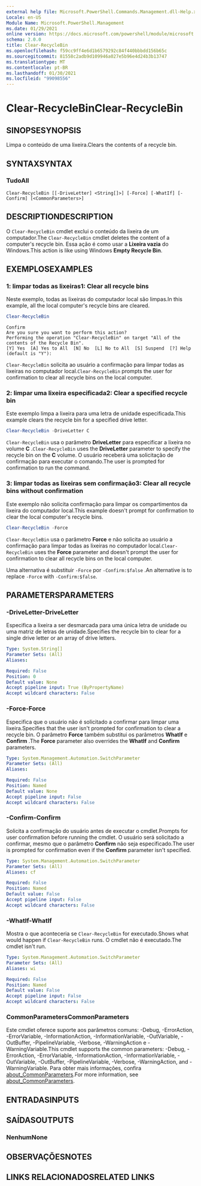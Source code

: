 ```yaml
---
external help file: Microsoft.PowerShell.Commands.Management.dll-Help.xml
Locale: en-US
Module Name: Microsoft.PowerShell.Management
ms.date: 01/29/2021
online version: https://docs.microsoft.com/powershell/module/microsoft.powershell.management/clear-recyclebin?view=powershell-5.1&WT.mc_id=ps-gethelp
schema: 2.0.0
title: Clear-RecycleBin
ms.openlocfilehash: f59cc9ff4e6d1b6579292c84f440bbbdd156b65c
ms.sourcegitcommit: 81558c2adb9d109946a027e5b96e4d24b3b13747
ms.translationtype: MT
ms.contentlocale: pt-BR
ms.lasthandoff: 01/30/2021
ms.locfileid: "99098556"
---
```

# <span data-ttu-id="3d52a-102">Clear-RecycleBin</span><span class="sxs-lookup"><span data-stu-id="3d52a-102">Clear-RecycleBin</span></span>

## <span data-ttu-id="3d52a-103">SINOPSE</span><span class="sxs-lookup"><span data-stu-id="3d52a-103">SYNOPSIS</span></span>
<span data-ttu-id="3d52a-104">Limpa o conteúdo de uma lixeira.</span><span class="sxs-lookup"><span data-stu-id="3d52a-104">Clears the contents of a recycle bin.</span></span>

## <span data-ttu-id="3d52a-105">SYNTAX</span><span class="sxs-lookup"><span data-stu-id="3d52a-105">SYNTAX</span></span>

### <span data-ttu-id="3d52a-106">Tudo</span><span class="sxs-lookup"><span data-stu-id="3d52a-106">All</span></span>

```
Clear-RecycleBin [[-DriveLetter] <String[]>] [-Force] [-WhatIf] [-Confirm] [<CommonParameters>]
```

## <span data-ttu-id="3d52a-107">DESCRIPTION</span><span class="sxs-lookup"><span data-stu-id="3d52a-107">DESCRIPTION</span></span>

<span data-ttu-id="3d52a-108">O `Clear-RecycleBin` cmdlet exclui o conteúdo da lixeira de um computador.</span><span class="sxs-lookup"><span data-stu-id="3d52a-108">The `Clear-RecycleBin` cmdlet deletes the content of a computer's recycle bin.</span></span> <span data-ttu-id="3d52a-109">Essa ação é como usar a **Lixeira vazia** do Windows.</span><span class="sxs-lookup"><span data-stu-id="3d52a-109">This action is like using Windows **Empty Recycle Bin**.</span></span>

## <span data-ttu-id="3d52a-110">EXEMPLOS</span><span class="sxs-lookup"><span data-stu-id="3d52a-110">EXAMPLES</span></span>

### <span data-ttu-id="3d52a-111">1: limpar todas as lixeiras</span><span class="sxs-lookup"><span data-stu-id="3d52a-111">1: Clear all recycle bins</span></span>

<span data-ttu-id="3d52a-112">Neste exemplo, todas as lixeiras do computador local são limpas.</span><span class="sxs-lookup"><span data-stu-id="3d52a-112">In this example, all the local computer's recycle bins are cleared.</span></span>

```powershell
Clear-RecycleBin
```

```Output
Confirm
Are you sure you want to perform this action?
Performing the operation "Clear-RecycleBin" on target "All of the contents of the Recycle Bin".
[Y] Yes  [A] Yes to All  [N] No  [L] No to All  [S] Suspend  [?] Help (default is "Y"):
```

<span data-ttu-id="3d52a-113">`Clear-RecycleBin` solicita ao usuário a confirmação para limpar todas as lixeiras no computador local.</span><span class="sxs-lookup"><span data-stu-id="3d52a-113">`Clear-RecycleBin` prompts the user for confirmation to clear all recycle bins on the local computer.</span></span>

### <span data-ttu-id="3d52a-114">2: limpar uma lixeira especificada</span><span class="sxs-lookup"><span data-stu-id="3d52a-114">2: Clear a specified recycle bin</span></span>

<span data-ttu-id="3d52a-115">Este exemplo limpa a lixeira para uma letra de unidade especificada.</span><span class="sxs-lookup"><span data-stu-id="3d52a-115">This example clears the recycle bin for a specified drive letter.</span></span>

```powershell
Clear-RecycleBin -DriveLetter C
```

<span data-ttu-id="3d52a-116">`Clear-RecycleBin` usa o parâmetro **DriveLetter** para especificar a lixeira no volume **C** .</span><span class="sxs-lookup"><span data-stu-id="3d52a-116">`Clear-RecycleBin` uses the **DriveLetter** parameter to specify the recycle bin on the **C** volume.</span></span> <span data-ttu-id="3d52a-117">O usuário receberá uma solicitação de confirmação para executar o comando.</span><span class="sxs-lookup"><span data-stu-id="3d52a-117">The user is prompted for confirmation to run the command.</span></span>

### <span data-ttu-id="3d52a-118">3: limpar todas as lixeiras sem confirmação</span><span class="sxs-lookup"><span data-stu-id="3d52a-118">3: Clear all recycle bins without confirmation</span></span>

<span data-ttu-id="3d52a-119">Este exemplo não solicita confirmação para limpar os compartimentos da lixeira do computador local.</span><span class="sxs-lookup"><span data-stu-id="3d52a-119">This example doesn't prompt for confirmation to clear the local computer's recycle bins.</span></span>

```powershell
Clear-RecycleBin -Force
```

<span data-ttu-id="3d52a-120">`Clear-RecycleBin` usa o parâmetro **Force** e não solicita ao usuário a confirmação para limpar todas as lixeiras no computador local.</span><span class="sxs-lookup"><span data-stu-id="3d52a-120">`Clear-RecycleBin` uses the **Force** parameter and doesn't prompt the user for confirmation to clear all recycle bins on the local computer.</span></span>

<span data-ttu-id="3d52a-121">Uma alternativa é substituir `-Force` por `-Confirm:$false` .</span><span class="sxs-lookup"><span data-stu-id="3d52a-121">An alternative is to replace `-Force` with `-Confirm:$false`.</span></span>

## <span data-ttu-id="3d52a-122">PARAMETERS</span><span class="sxs-lookup"><span data-stu-id="3d52a-122">PARAMETERS</span></span>

### <span data-ttu-id="3d52a-123">-DriveLetter</span><span class="sxs-lookup"><span data-stu-id="3d52a-123">-DriveLetter</span></span>

<span data-ttu-id="3d52a-124">Especifica a lixeira a ser desmarcada para uma única letra de unidade ou uma matriz de letras de unidade.</span><span class="sxs-lookup"><span data-stu-id="3d52a-124">Specifies the recycle bin to clear for a single drive letter or an array of drive letters.</span></span>

```yaml
Type: System.String[]
Parameter Sets: (All)
Aliases:

Required: False
Position: 0
Default value: None
Accept pipeline input: True (ByPropertyName)
Accept wildcard characters: False
```

### <span data-ttu-id="3d52a-125">-Force</span><span class="sxs-lookup"><span data-stu-id="3d52a-125">-Force</span></span>

<span data-ttu-id="3d52a-126">Especifica que o usuário não é solicitado a confirmar para limpar uma lixeira.</span><span class="sxs-lookup"><span data-stu-id="3d52a-126">Specifies that the user isn't prompted for confirmation to clear a recycle bin.</span></span> <span data-ttu-id="3d52a-127">O parâmetro **Force** também substitui os parâmetros **WhatIf** e **Confirm** .</span><span class="sxs-lookup"><span data-stu-id="3d52a-127">The **Force** parameter also overrides the **WhatIf** and **Confirm** parameters.</span></span>

```yaml
Type: System.Management.Automation.SwitchParameter
Parameter Sets: (All)
Aliases:

Required: False
Position: Named
Default value: None
Accept pipeline input: False
Accept wildcard characters: False
```

### <span data-ttu-id="3d52a-128">-Confirm</span><span class="sxs-lookup"><span data-stu-id="3d52a-128">-Confirm</span></span>

<span data-ttu-id="3d52a-129">Solicita a confirmação do usuário antes de executar o cmdlet.</span><span class="sxs-lookup"><span data-stu-id="3d52a-129">Prompts for user confirmation before running the cmdlet.</span></span> <span data-ttu-id="3d52a-130">O usuário será solicitado a confirmar, mesmo que o parâmetro **Confirm** não seja especificado.</span><span class="sxs-lookup"><span data-stu-id="3d52a-130">The user is prompted for confirmation even if the **Confirm** parameter isn't specified.</span></span>

```yaml
Type: System.Management.Automation.SwitchParameter
Parameter Sets: (All)
Aliases: cf

Required: False
Position: Named
Default value: False
Accept pipeline input: False
Accept wildcard characters: False
```

### <span data-ttu-id="3d52a-131">-WhatIf</span><span class="sxs-lookup"><span data-stu-id="3d52a-131">-WhatIf</span></span>

<span data-ttu-id="3d52a-132">Mostra o que aconteceria se `Clear-RecycleBin` for executado.</span><span class="sxs-lookup"><span data-stu-id="3d52a-132">Shows what would happen if `Clear-RecycleBin` runs.</span></span> <span data-ttu-id="3d52a-133">O cmdlet não é executado.</span><span class="sxs-lookup"><span data-stu-id="3d52a-133">The cmdlet isn't run.</span></span>

```yaml
Type: System.Management.Automation.SwitchParameter
Parameter Sets: (All)
Aliases: wi

Required: False
Position: Named
Default value: False
Accept pipeline input: False
Accept wildcard characters: False
```

### <span data-ttu-id="3d52a-134">CommonParameters</span><span class="sxs-lookup"><span data-stu-id="3d52a-134">CommonParameters</span></span>

<span data-ttu-id="3d52a-135">Este cmdlet oferece suporte aos parâmetros comuns: -Debug, -ErrorAction, -ErrorVariable, -InformationAction, -InformationVariable, -OutVariable, -OutBuffer, -PipelineVariable, -Verbose, -WarningAction e -WarningVariable.</span><span class="sxs-lookup"><span data-stu-id="3d52a-135">This cmdlet supports the common parameters: -Debug, -ErrorAction, -ErrorVariable, -InformationAction, -InformationVariable, -OutVariable, -OutBuffer, -PipelineVariable, -Verbose, -WarningAction, and -WarningVariable.</span></span> <span data-ttu-id="3d52a-136">Para obter mais informações, confira [about_CommonParameters](https://go.microsoft.com/fwlink/?LinkID=113216).</span><span class="sxs-lookup"><span data-stu-id="3d52a-136">For more information, see [about_CommonParameters](https://go.microsoft.com/fwlink/?LinkID=113216).</span></span>

## <span data-ttu-id="3d52a-137">ENTRADAS</span><span class="sxs-lookup"><span data-stu-id="3d52a-137">INPUTS</span></span>

## <span data-ttu-id="3d52a-138">SAÍDAS</span><span class="sxs-lookup"><span data-stu-id="3d52a-138">OUTPUTS</span></span>

### <span data-ttu-id="3d52a-139">Nenhum</span><span class="sxs-lookup"><span data-stu-id="3d52a-139">None</span></span>

## <span data-ttu-id="3d52a-140">OBSERVAÇÕES</span><span class="sxs-lookup"><span data-stu-id="3d52a-140">NOTES</span></span>

## <span data-ttu-id="3d52a-141">LINKS RELACIONADOS</span><span class="sxs-lookup"><span data-stu-id="3d52a-141">RELATED LINKS</span></span>
